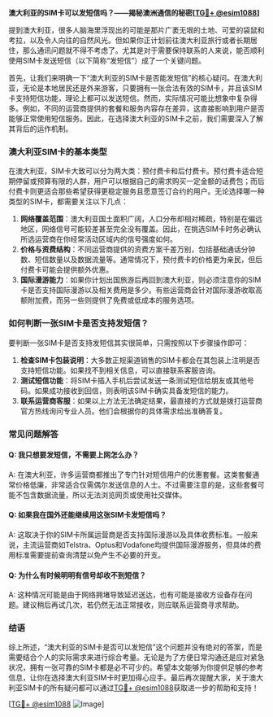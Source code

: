 **澳大利亚的SIM卡可以发短信吗？——揭秘澳洲通信的秘密[[TG💪+ @esim1088](https://t.me/s/esim1088)]**

提到澳大利亚，很多人脑海里浮现出的可能是那片广袤无垠的土地、可爱的袋鼠和考拉，以及令人向往的自然风光。但如果你正计划前往澳大利亚旅行或者长期居住，那么通讯问题就不得不考虑了。尤其是对于需要保持联系的人来说，能否顺利使用SIM卡发送短信（以下简称“发短信”）成了一个关键问题。

首先，让我们来明确一下“澳大利亚的SIM卡是否能发短信”的核心疑问。在澳大利亚，无论是本地居民还是外来游客，只要拥有一张合法有效的SIM卡，并且该SIM卡支持短信功能，理论上都可以发送短信。然而，实际情况可能比想象中复杂得多。例如，不同的运营商提供的套餐和服务内容存在差异，这直接影响到用户是否能够正常使用短信服务。因此，在选择澳大利亚的SIM卡之前，我们需要深入了解其背后的运作机制。

### 澳大利亚SIM卡的基本类型

在澳大利亚，SIM卡大致可以分为两大类：预付费卡和后付费卡。预付费卡适合短期停留或预算有限的人群，用户可以根据自己的需求购买一定金额的话费包；而后付费卡则更适合那些希望获得更稳定服务且愿意签订合约的用户。无论选择哪一种类型的SIM卡，都需要关注以下几点：

1. **网络覆盖范围**：澳大利亚国土面积广阔，人口分布却相对稀疏，特别是在偏远地区，网络信号可能较差甚至完全没有覆盖。因此，在挑选SIM卡时务必确认所选运营商在你经常活动区域内的信号强度如何。
2. **价格与资费结构**：不同运营商提供的资费方案千差万别，包括基础通话分钟数、短信数量以及数据流量等。通常情况下，预付费卡的价格更为亲民，但后付费卡可能会提供额外优惠。
3. **国际漫游能力**：如果你计划出国旅游后再回到澳大利亚，则必须注意你的SIM卡是否支持国际漫游以及相关费用是多少。有些运营商会针对国际漫游收取高额附加费，而另一些则提供了免费或低成本的服务选项。

### 如何判断一张SIM卡是否支持发短信？

要判断一张SIM卡是否支持发短信其实很简单，只需按照以下步骤操作即可：

1. **检查SIM卡包装说明**：大多数正规渠道销售的SIM卡都会在其包装上注明是否支持短信功能。如果找不到相关信息，可以直接联系客服咨询。
2. **测试短信功能**：将SIM卡插入手机后尝试发送一条测试短信给朋友或其他号码。如果成功接收到回信，则表明该SIM卡确实具备发短信的能力。
3. **联系运营商客服**：如果以上方法无法确定结果，最直接的方式就是拨打运营商官方热线询问专业人员。他们会根据你的具体需求给出准确答复。

### 常见问题解答

#### Q: 我只想要发短信，不需要上网怎么办？
A: 在澳大利亚，许多运营商都推出了专门针对短信用户的优惠套餐。这类套餐通常价格低廉，非常适合仅需偶尔发送信息的人士。不过需要注意的是，这些套餐可能不包含数据流量，所以无法浏览网页或使用社交媒体。

#### Q: 如果我在国外还能继续用这张SIM卡发短信吗？
A: 这取决于你的SIM卡所属运营商是否支持国际漫游以及具体收费标准。一般来说，主流运营商如Telstra、Optus和Vodafone均提供国际漫游服务，但具体的费用标准需要提前查询清楚以免产生不必要的开支。

#### Q: 为什么有时候明明有信号却收不到短信？
A: 这种情况可能是由于网络拥堵导致延迟送达，也有可能是接收方设备存在问题。建议稍后再试几次，若仍然无法正常接收，则应联系运营商寻求帮助。

### 结语

综上所述，“澳大利亚的SIM卡是否可以发短信”这个问题并没有绝对的答案，而是需要结合个人的实际需求来进行综合考量。无论是为了方便日常沟通还是应对紧急状况，拥有一张可靠的SIM卡都是必不可少的。希望本文能够为你提供足够的参考信息，让你在选择澳大利亚SIM卡时更加得心应手。最后再次提醒大家，关于澳大利亚SIM卡的所有疑问都可以通过[TG💪+ @esim1088](https://t.me/s/esim1088)获取进一步的帮助和支持！

[[TG💪+ @esim1088](https://t.me/s/esim1088) ![Image](https://i.postimg.cc/4NQfJmqS/Snipaste-2025-05-13-00-14-12.png)]